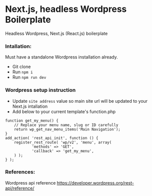 # Next.js, headless Wordpress Boilerplate

Headless Wordpress, Next.js (React.js) boilerplate

### Intallation:

Must have a standalone Wordpress installation already.

- Git clone
- Run `npm i`
- Run `npm run dev`

### Wordpress setup instruction

- Update `site address` value so main site url will be updated to your Next.js intallation
- Add below to your current template's function.php

```
function get_my_menu() {
	// Replace your menu name, slug or ID carefully
	return wp_get_nav_menu_items('Main Navigation');
}
add_action( 'rest_api_init', function () {
	register_rest_route( 'wp/v2', 'menu', array(
			'methods' => 'GET',
			'callback' => 'get_my_menu',
	) );
} );
```

### References:

Wordpress api reference
https://developer.wordpress.org/rest-api/reference/
